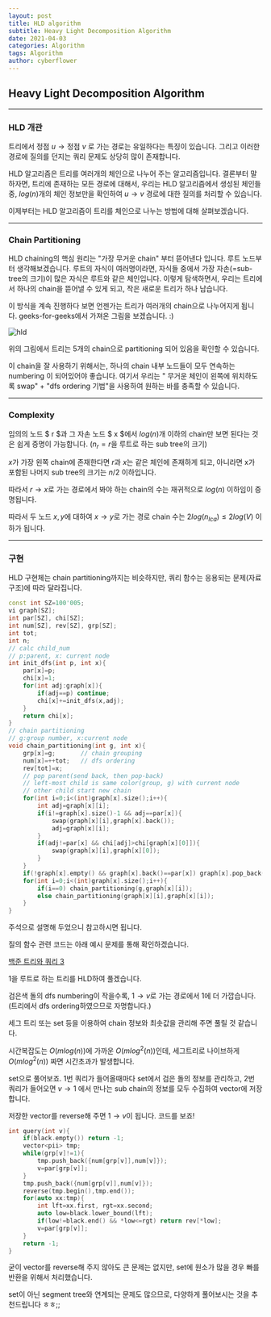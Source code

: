 ```yaml
---
layout: post
title: HLD algorithm
subtitle: Heavy Light Decomposition Algorithm
date: 2021-04-03
categories: Algorithm
tags: Algorithm
author: cyberflower
---
```


## Heavy Light Decomposition Algorithm

---

### HLD 개관

트리에서 $\text {정점 } u \rightarrow \text {정점 } v$ 로 가는 경로는 유일하다는 특징이 있습니다. 그리고 이러한 경로에 질의를 던지는 쿼리 문제도 상당히 많이 존재합니다.

HLD 알고리즘은 트리를 여러개의 체인으로 나누어 주는 알고리즘입니다. 결론부터 말하자면, 트리에 존재하는 모든 경로에 대해서, 우리는 HLD 알고리즘에서 생성된 체인들 중, $log(n)$개의 체인 정보만을 확인하여 $u \rightarrow v$ 경로에 대한 질의를 처리할 수 있습니다.

이제부터는 HLD 알고리즘이 트리를 체인으로 나누는 방법에 대해 살펴보겠습니다. 

---

### Chain Partitioning

HLD chaining의 핵심 원리는 "가장 무거운 chain" 부터 뜯어낸다 입니다. 루트 노드부터 생각해보겠습니다. 루트의 자식이 여러명이라면, 자식들 중에서 가장 자손(=sub-tree의 크기)이 많은 자식은 루트와 같은 체인입니다. 이렇게 탐색하면서, 우리는 트리에서 하나의 chain을 뜯어낼 수 있게 되고, 작은 새로운 트리가 하나 남습니다.

이 방식을 계속 진행하다 보면 언젠가는 트리가 여러개의 chain으로 나누어지게 됩니다. geeks-for-geeks에서 가져온 그림을 보겠습니다. :)

![hld](https://media.geeksforgeeks.org/wp-content/cdn-uploads/hld321.png)

위의 그림에서 트리는 5개의 chain으로 partitioning 되어 있음을 확인할 수 있습니다. 

이 chain을 잘 사용하기 위해서는, 하나의 chain 내부 노드들이 모두 연속하는 numbering 이 되어있어야 좋습니다. 여기서 우리는 " 무거운 체인이 왼쪽에 위치하도록 swap" + "dfs ordering 기법"을 사용하여 원하는 바를 충족할 수 있습니다.



---

### Complexity

임의의 노드 $ r $과 그 자손 노드 $ x $에서 $log(n)$개 이하의 chain만 보면 된다는 것은 쉽게 증명이 가능합니다. ($n_r= r\text{을 루트로 하는 sub tree의 크기}$)

$x$가 가장 왼쪽 chain에 존재한다면 $r$과 $x$는 같은 체인에 존재하게 되고, 아니라면 x가 포함된 나머지 sub tree의 크기는 $n/2$ 이하입니다. 

따라서 $r \rightarrow x$로 가는 경로에서 봐야 하는 chain의 수는 재귀적으로 $log(n)$ 이하임이 증명됩니다.

따라서 두 노드 $x,y$에 대하여 $x \rightarrow y$로 가는 경로 chain 수는 $2log(n_{lca}) \leq 2log(V)$ 이하가 됩니다.

---

### 구현

HLD 구현체는 chain partitioning까지는 비슷하지만, 쿼리 함수는 응용되는 문제(자료구조)에 따라 달라집니다.  

```cpp
const int SZ=100'005;
vi graph[SZ];
int par[SZ], chi[SZ];
int num[SZ], rev[SZ], grp[SZ];
int tot;
int n;
// calc child_num
// p:parent, x: current node
int init_dfs(int p, int x){
    par[x]=p;
    chi[x]=1;
    for(int adj:graph[x]){
        if(adj==p) continue;
        chi[x]+=init_dfs(x,adj);
    }
    return chi[x];
}
// chain partitioning
// g:group number, x:current node
void chain_partitioning(int g, int x){
    grp[x]=g;       // chain grouping
    num[x]=++tot;   // dfs ordering
    rev[tot]=x;     
    // pop parent(send back, then pop-back)
    // left-most child is same color(group, g) with current node
    // other child start new chain
    for(int i=0;i<(int)graph[x].size();i++){
        int adj=graph[x][i];
        if(i!=graph[x].size()-1 && adj==par[x]){
            swap(graph[x][i],graph[x].back());
            adj=graph[x][i];
        }
        if(adj!=par[x] && chi[adj]>chi[graph[x][0]]){
            swap(graph[x][i],graph[x][0]);
        }
    }
    if(!graph[x].empty() && graph[x].back()==par[x]) graph[x].pop_back();
    for(int i=0;i<(int)graph[x].size();i++){
        if(i==0) chain_partitioning(g,graph[x][i]);
        else chain_partitioning(graph[x][i],graph[x][i]);
    }
}
```

주석으로 설명해 두었으니 참고하시면 됩니다.

질의 함수 관련 코드는 아래 예시 문제를 통해 확인하겠습니다.

[백준 트리와 쿼리 3](https://www.acmicpc.net/problem/13512)

1을 루트로 하는 트리를 HLD하여 풀겠습니다.

검은색 돌의 dfs numbering이 작을수록, $1 \rightarrow v$로 가는 경로에서 1에 더 가깝습니다. (트리에서 dfs ordering하였으므로 자명합니다.)

세그 트리 또는 set 등을 이용하여 chain 정보와 최솟값을 관리해 주면 풀릴 것 같습니다.

시간복잡도는 $O(mlog(n))$에 가까운 $O(mlog^2(n))$인데, 세그트리로 나이브하게 $O(mlog^2(n))$ 짜면 시간초과가 발생합니다.

set으로 풀어보죠. 1번 쿼리가 들어올때마다 set에서 검은 돌의 정보를 관리하고, 2번 쿼리가 들어오면 $v \rightarrow 1$ 에서 만나는 sub chain의 정보를 모두 수집하여 vector에 저장합니다.

저장한 vector를 reverse해 주면 $1 \rightarrow v$이 됩니다. 코드를 보죠!

```cpp
int query(int v){
    if(black.empty()) return -1;
    vector<pii> tmp;
    while(grp[v]!=1){
        tmp.push_back({num[grp[v]],num[v]});
        v=par[grp[v]];
    }
    tmp.push_back({num[grp[v]],num[v]});    
    reverse(tmp.begin(),tmp.end());
    for(auto xx:tmp){
        int lft=xx.first, rgt=xx.second;
        auto low=black.lower_bound(lft);
        if(low!=black.end() && *low<=rgt) return rev[*low];
        v=par[grp[v]];        
    }
    return -1;
}
```
굳이 vector를 reverse해 주지 않아도 큰 문제는 없지만, set에 원소가 많을 경우 빠를 반환을 위해서 처리했습니다.

set이 아닌 segment tree와 연계되는 문제도 많으므로, 다양하게 풀어보시는 것을 추천드립니다 ㅎㅎ;;